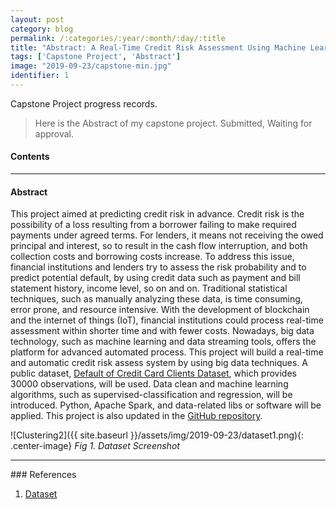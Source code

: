 ```yaml
---
layout: post
category: blog
permalink: /:categories/:year/:month/:day/:title
title: "Abstract: A Real-Time Credit Risk Assessment Using Machine Learning and Apache Spark Streaming"
tags: ['Capstone Project', 'Abstract']
image: "2019-09-23/capstone-min.jpg"
identifier: 1
---
```

Capstone Project progress records.
<!--more-->

<blockquote class="tip">
Here is the Abstract of my capstone project. Submitted, Waiting for approval.
</blockquote>

<div class="list-of-contents">
  <h4>Contents</h4>
  <ul></ul>
</div>

<hr class="with-margin">
<h4 class="header" id="ucsdeeg">Abstract</h4>
<blockquote class="tip">
</blockquote>
This project aimed at predicting credit risk in advance. 
Credit risk is the possibility of a loss resulting from a borrower failing to make required payments under agreed terms. For lenders, it means not receiving the owed principal and interest, so to result in the cash flow interruption, and both collection costs and borrowing costs increase. 
To address this issue, financial institutions and lenders try to assess the risk probability and to predict potential default, by using credit data such as payment and bill statement history, income level, so on and on. Traditional statistical techniques, such as manually analyzing these data, is time consuming, error prone, and resource intensive. 
With the development of blockchain and the internet of things (IoT), financial institutions could process real-time assessment within shorter time and with fewer costs. Nowadays, big data technology, such as machine learning and data streaming tools, offers the platform for advanced automated process. 
This project will build a real-time and automatic credit risk assess system by using big data techniques. A public dataset, <a href="https://www.kaggle.com/uciml/default-of-credit-card-clients-dataset">Default of Credit Card Clients Dataset</a>, which provides 30000 observations, will be used. Data clean and machine learning algorithms, such as supervised-classification and regression, will be introduced. Python, Apache Spark, and data-related libs or software will be applied. This project is also updated in the <a href="https://sherylgit.github.io">GitHub repository</a>.




![Clustering2]({{ site.baseurl }}/assets/img/2019-09-23/dataset1.png){: .center-image}
<em class="figure">Fig 1. Dataset Screenshot</em>





<hr class="with-margin">
### References

<ol>
  <li><a href="https://www.kaggle.com/uciml/default-of-credit-card-clients-dataset">Dataset</a></li>
</ol>
